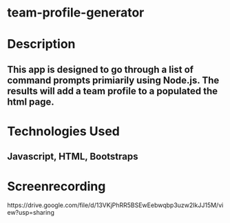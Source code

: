# team-profile-generator
<h1> Description </h1>
 <h2> This app is designed to go through a list of command prompts primiarily using Node.js. The results will add a team profile to a populated the html page.</h2>
   
 <h1> Technologies Used </h1>
   <h2>Javascript, HTML, Bootstraps</h2>
   
   
  <h1>Screenrecording </h1>
https://drive.google.com/file/d/13VKjPhRR5BSEwEebwqbp3uzw2IkJJ15M/view?usp=sharing
